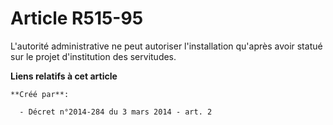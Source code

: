 # Article R515-95

L'autorité administrative ne peut autoriser l'installation qu'après avoir statué sur le projet d'institution des servitudes.

**Liens relatifs à cet article**

	**Créé par**:

	  - Décret n°2014-284 du 3 mars 2014 - art. 2
